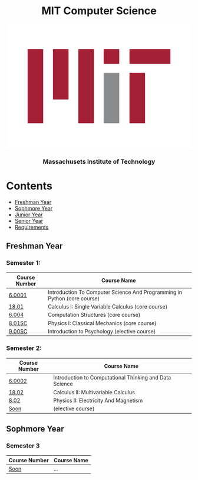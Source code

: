 <h1 align="center">MIT Computer Science</h1>

<p align="center">
    <img src="logo/mit-logo.svg" alt="Material Bread logo">
</p>
<h3 align="center">Massachusets Institute of Technology</h3>

# Contents

- [Freshman Year](https://github.com/shamsiddin-abbasov/MIT-Computer-Science-Roadmap#freshman-year)
- [Sophmore Year](https://github.com/shamsiddin-abbasov/MIT-Computer-Science-Roadmap#sophmore-year)
- [Junior Year](https://github.com/shamsiddin-abbasov/MIT-Computer-Science-Roadmap#junior-year)
- [Senior Year](https://github.com/shamsiddin-abbasov/MIT-Computer-Science-Roadmap#senior-year)
- [Requirements](https://github.com/shamsiddin-abbasov/MIT-Computer-Science-Roadmap#requirements)

## Freshman Year

### Semester 1:

| Course Number  | Course Name |
| ------------- | ------------- |
| [6.0001](https://ocw.mit.edu/courses/6-0001-introduction-to-computer-science-and-programming-in-python-fall-2016/) | Introduction To Computer Science And Programming in Python (core course) |
| [18.01](https://ocw.mit.edu/courses/18-01-calculus-i-single-variable-calculus-fall-2020/) | Calculus I: Single Variable Calculus (core course) |
| [6.004](https://ocw.mit.edu/courses/6-004-computation-structures-spring-2017/) | Computation Structures (core course) |
| [8.01SC](https://ocw.mit.edu/courses/8-01sc-classical-mechanics-fall-2016/) | Physics I: Classical Mechanics (core course) |
| [9.00SC](https://ocw.mit.edu/courses/9-00sc-introduction-to-psychology-fall-2011/) | Introduction to Psychology (elective course) |

### Semester 2:

| Course Number  | Course Name |
| ------------- | ------------- |
| [6.0002](https://ocw.mit.edu/courses/6-0002-introduction-to-computational-thinking-and-data-science-fall-2016/) | Introduction to Computational Thinking and Data Science |
| [18.02](https://ocw.mit.edu/courses/18-02-multivariable-calculus-fall-2007/) | Calculus II: Multivariable Calculus |
| [8.02](https://ocw.mit.edu/courses/8-02-physics-ii-electricity-and-magnetism-spring-2019/) | Physics II: Electricity And Magnetism |
| [Soon]() | (elective course) |

## Sophmore Year

### Semester 3

| Course Number  | Course Name |
| ------------- | ------------- |
| [Soon]() | ... |
